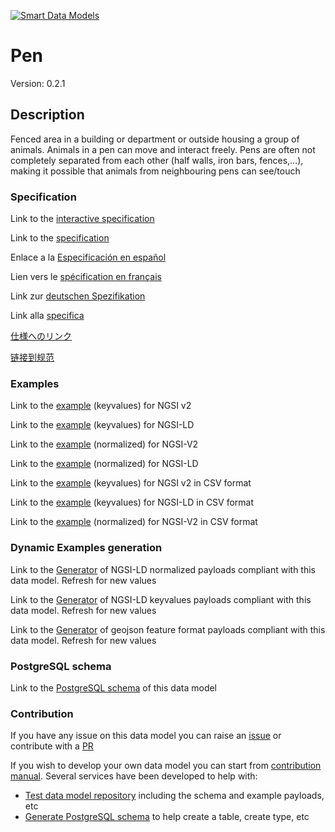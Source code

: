 [![Smart Data Models](https://smartdatamodels.org/wp-content/uploads/2022/01/SmartDataModels_logo.png "Logo")](https://smartdatamodels.org)
# Pen
Version: 0.2.1

## Description 

Fenced area in a building or department or outside housing a group of animals. Animals in a pen can move and interact freely. Pens are often not completely separated from each other (half walls, iron bars, fences,…), making it possible that animals from neighbouring pens can see/touch
### Specification

Link to the [interactive specification](https://swagger.lab.fiware.org/?url=https://smart-data-models.github.io/dataModel.Agrifood/Pen/swagger.yaml)

Link to the [specification](https://github.com/smart-data-models/dataModel.Agrifood/blob/master/Pen/doc/spec.md)

Enlace a la [Especificación en español](https://github.com/smart-data-models/dataModel.Agrifood/blob/master/Pen/doc/spec_ES.md)

Lien vers le [spécification en français](https://github.com/smart-data-models/dataModel.Agrifood/blob/master/Pen/doc/spec_FR.md)

Link zur [deutschen Spezifikation](https://github.com/smart-data-models/dataModel.Agrifood/blob/master/Pen/doc/spec_DE.md)

Link alla [specifica](https://github.com/smart-data-models/dataModel.Agrifood/blob/master/Pen/doc/spec_IT.md)

[仕様へのリンク](https://github.com/smart-data-models/dataModel.Agrifood/blob/master/Pen/doc/spec_JA.md)

[链接到规范](https://github.com/smart-data-models/dataModel.Agrifood/blob/master/Pen/doc/spec_ZH.md)
### Examples

Link to the [example](https://smart-data-models.github.io/dataModel.Agrifood/Pen/examples/example.json) (keyvalues) for NGSI v2

Link to the [example](https://smart-data-models.github.io/dataModel.Agrifood/Pen/examples/example.jsonld) (keyvalues) for NGSI-LD

Link to the [example](https://smart-data-models.github.io/dataModel.Agrifood/Pen/examples/example-normalized.json) (normalized) for NGSI-V2

Link to the [example](https://smart-data-models.github.io/dataModel.Agrifood/Pen/examples/example-normalized.jsonld) (normalized) for NGSI-LD

Link to the [example](https://smart-data-models.github.io/dataModel.Agrifood/Pen/examples/example.json.csv) (keyvalues) for NGSI v2 in CSV format

Link to the [example](https://smart-data-models.github.io/dataModel.Agrifood/Pen/examples/example.jsonld.csv) (keyvalues) for NGSI-LD in CSV format

Link to the [example](https://smart-data-models.github.io/dataModel.Agrifood/Pen/examples/example-normalized.json.csv) (normalized) for NGSI-V2 in CSV format
### Dynamic Examples generation

Link to the [Generator](https://smartdatamodels.org/extra/ngsi-ld_generator.php?schemaUrl=https://raw.githubusercontent.com/smart-data-models/dataModel.Agrifood/master/Pen/schema.json&email=info@smartdatamodels.org) of NGSI-LD normalized payloads compliant with this data model. Refresh for new values

Link to the [Generator](https://smartdatamodels.org/extra/ngsi-ld_generator_keyvalues.php?schemaUrl=https://raw.githubusercontent.com/smart-data-models/dataModel.Agrifood/master/Pen/schema.json&email=info@smartdatamodels.org) of NGSI-LD keyvalues payloads compliant with this data model. Refresh for new values

Link to the [Generator](https://smartdatamodels.org/extra/geojson_features_generator.php?schemaUrl=https://raw.githubusercontent.com/smart-data-models/dataModel.Agrifood/master/Pen/schema.json&email=info@smartdatamodels.org) of geojson feature format payloads compliant with this data model. Refresh for new values
### PostgreSQL schema

Link to the [PostgreSQL schema](https://smart-data-models.github.io/dataModel.Agrifood/Pen/schema.sql) of this data model
### Contribution

 If you have any issue on this data model you can raise an [issue](https://github.com/smart-data-models/dataModel.Agrifood/issues)  or contribute with a [PR](https://github.com/smart-data-models/dataModel.Agrifood/pulls)

 If you wish to develop your own data model you can start from [contribution manual](https://bit.ly/contribution_manual). Several services have been developed to help with: 
 - [Test data model repository](https://smartdatamodels.org/index.php/data-models-contribution-api/) including the schema and example payloads, etc
 - [Generate PostgreSQL schema](https://smartdatamodels.org/index.php/sql-service/) to help create a table, create type, etc